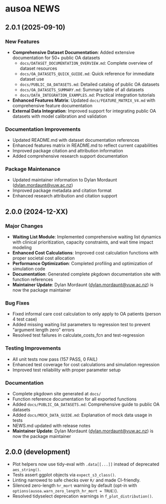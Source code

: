 # ausoa NEWS

## 2.0.1 (2025-09-10)

### New Features
- **Comprehensive Dataset Documentation**: Added extensive documentation for 50+ public OA datasets
  - `docs/DATASET_DOCUMENTATION_OVERVIEW.md`: Complete overview of dataset resources
  - `docs/OA_DATASETS_QUICK_GUIDE.md`: Quick reference for immediate dataset use
  - `docs/PUBLIC_OA_DATASETS.md`: Detailed catalog of public OA datasets
  - `docs/OA_DATASETS_SUMMARY.md`: Summary table of all datasets
  - `docs/DATA_INTEGRATION_EXAMPLES.md`: Practical integration tutorials
- **Enhanced Features Matrix**: Updated `docs/FEATURE_MATRIX_V4.md` with comprehensive feature documentation
- **External Data Integration**: Improved support for integrating public OA datasets with model calibration and validation

### Documentation Improvements
- Updated README.md with dataset documentation references
- Enhanced features matrix in README.md to reflect current capabilities
- Improved package citation and attribution information
- Added comprehensive research support documentation

### Package Maintenance
- Updated maintainer information to Dylan Mordaunt (dylan.mordaunt@vuw.ac.nz)
- Improved package metadata and citation format
- Enhanced research attribution and citation support

## 2.0.0 (2024-12-XX)

### Major Changes
- **Waiting List Module**: Implemented comprehensive waiting list dynamics with clinical prioritization, capacity constraints, and wait time impact modeling
- **Enhanced Cost Calculations**: Improved cost calculation functions with proper societal cost allocation
- **Performance Optimization**: Completed profiling and optimization of simulation code
- **Documentation**: Generated complete pkgdown documentation site with function references
- **Maintainer Update**: Dylan Mordaunt (dylan.mordaunt@vuw.ac.nz) is now the package maintainer

### Bug Fixes
- Fixed informal care cost calculation to only apply to OA patients (person 4 test case)
- Added missing waiting list parameters to regression test to prevent "argument length zero" errors
- Resolved test failures in calculate_costs_fcn and test-regression

### Testing Improvements
- All unit tests now pass (157 PASS, 0 FAIL)
- Enhanced test coverage for cost calculations and simulation regression
- Improved test reliability with proper parameter setup

### Documentation
- Complete pkgdown site generated at `docs/`
- Function reference documentation for all exported functions
- Added `docs/PUBLIC_OA_DATASETS.md`: Comprehensive guide to public OA datasets
- Added `docs/MOCK_DATA_GUIDE.md`: Explanation of mock data usage in tests
- NEWS.md updated with release notes
- **Maintainer Update**: Dylan Mordaunt (dylan.mordaunt@vuw.ac.nz) is now the package maintainer

## 2.0.0 (development)

- Plot helpers now use tidy-eval with `.data[[...]]` instead of deprecated `aes_string()`.
- Tests assert ggplot objects via `expect_s3_class()`.
- Linting narrowed to safe checks over `R/` and made CI-friendly.
- Silenced zero-length `hr_mort` warning by default (opt-in with `options(ausoa.warn_zero_length_hr_mort = TRUE)`).
- Resolved tidyselect deprecation warnings in `f_plot_distribution()`.
